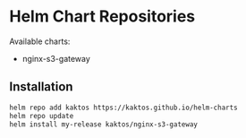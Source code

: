 # Helm Chart Repositories

Available charts:
- nginx-s3-gateway

## Installation

```bash
helm repo add kaktos https://kaktos.github.io/helm-charts
helm repo update
helm install my-release kaktos/nginx-s3-gateway
```
